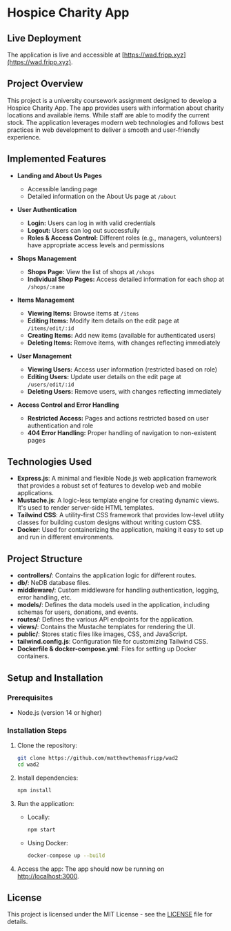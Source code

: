 # Hospice Charity App

## Live Deployment

The application is live and accessible at [https://wad.fripp.xyz](https://wad.fripp.xyz).

## Project Overview

This project is a university coursework assignment designed to develop a Hospice Charity App. The app provides users with information about charity locations and available items. While staff are able to modify the current stock. The application leverages modern web technologies and follows best practices in web development to deliver a smooth and user-friendly experience.

## Implemented Features

- **Landing and About Us Pages**
  - Accessible landing page
  - Detailed information on the About Us page at `/about`

- **User Authentication**
  - **Login:** Users can log in with valid credentials
  - **Logout:** Users can log out successfully
  - **Roles & Access Control:** Different roles (e.g., managers, volunteers) have appropriate access levels and permissions

- **Shops Management**
  - **Shops Page:** View the list of shops at `/shops`
  - **Individual Shop Pages:** Access detailed information for each shop at `/shops/:name`

- **Items Management**
  - **Viewing Items:** Browse items at `/items`
  - **Editing Items:** Modify item details on the edit page at `/items/edit/:id`
  - **Creating Items:** Add new items (available for authenticated users)
  - **Deleting Items:** Remove items, with changes reflecting immediately

- **User Management**
  - **Viewing Users:** Access user information (restricted based on role)
  - **Editing Users:** Update user details on the edit page at `/users/edit/:id`
  - **Deleting Users:** Remove users, with changes reflecting immediately

- **Access Control and Error Handling**
  - **Restricted Access:** Pages and actions restricted based on user authentication and role
  - **404 Error Handling:** Proper handling of navigation to non-existent pages


## Technologies Used

- **Express.js**: A minimal and flexible Node.js web application framework that provides a robust set of features to develop web and mobile applications.
- **Mustache.js**: A logic-less template engine for creating dynamic views. It's used to render server-side HTML templates.
- **Tailwind CSS**: A utility-first CSS framework that provides low-level utility classes for building custom designs without writing custom CSS.
- **Docker**: Used for containerizing the application, making it easy to set up and run in different environments.

## Project Structure

- **controllers/**: Contains the application logic for different routes.
- **db/**: NeDB database files.
- **middleware/**: Custom middleware for handling authentication, logging, error handling, etc.
- **models/**: Defines the data models used in the application, including schemas for users, donations, and events.
- **routes/**: Defines the various API endpoints for the application.
- **views/**: Contains the Mustache templates for rendering the UI.
- **public/**: Stores static files like images, CSS, and JavaScript.
- **tailwind.config.js**: Configuration file for customizing Tailwind CSS.
- **Dockerfile & docker-compose.yml**: Files for setting up Docker containers.

## Setup and Installation

### Prerequisites

- Node.js (version 14 or higher)

### Installation Steps

1. Clone the repository:

    ```bash
    git clone https://github.com/matthewthomasfripp/wad2
    cd wad2
    ```

2. Install dependencies:

    ```bash
    npm install
    ```

3. Run the application:

   - Locally:

     ```bash
     npm start
     ```

   - Using Docker:

     ```bash
     docker-compose up --build
     ```

4. Access the app:
   The app should now be running on [http://localhost:3000](http://localhost:3000).

## License

This project is licensed under the MIT License - see the [LICENSE](LICENSE) file for details.